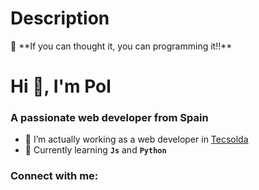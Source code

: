 # Description

<aside>
🧠 **If you can thought it, you can programming it!!**

</aside>

# ****Hi 👋, I'm Pol****

### **A passionate web developer from Spain**

- 🔭 I’m actually working as a web developer in [Tecsolda](https://tecsolda.com/)
- 🌱 Currently learning **`Js`** and **`Python`**

### **Connect with me:**
